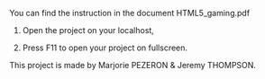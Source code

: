You can find the instruction in the document HTML5_gaming.pdf

1. Open the project on your localhost,

2. Press F11 to open your project on fullscreen.

This project is made by Marjorie PEZERON & Jeremy THOMPSON.